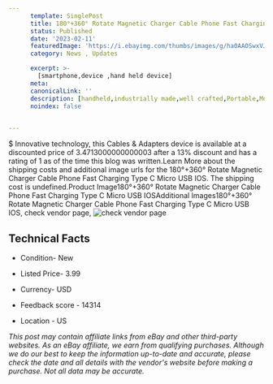 ```yaml
---
      template: SinglePost
      title: 180°+360° Rotate Magnetic Charger Cable Phone Fast Charging Type C Micro USB IOS
      status: Published
      date: '2023-02-11'
      featuredImage: 'https://i.ebayimg.com/thumbs/images/g/ha0AAOSwxVJg3B-D/s-l225.jpg'
      category: News , Updates

      excerpt: >-
        [smartphone,device ,hand held device]
      meta:
      canonicalLink: ''
      description: [handheld,industrially made,well crafted,Portable,Mobile,Compact,Convenient,Lightweight,Maneuverable,Man-portable,Miniature,Carriable,Hand-held,Light,Holdable,Transportable,Mobile device,Pocket-sized,On-the-go,Wireless,Cordless,Compact size,Convenient size, smartphone,device ,hand held device]
      noindex: false

        
---
```

$
    Innovative technology, this Cables & Adapters device is available at a discounted price of 3.4713000000000003 after a 13% discount and has a rating of 1 as of the time this blog was written.Learn More about the shipping costs and additional image urls for the 180°+360° Rotate Magnetic Charger Cable Phone Fast Charging Type C Micro USB IOS. The shipping cost is undefined.Product Image180°+360° Rotate Magnetic Charger Cable Phone Fast Charging Type C Micro USB IOSAdditional Images180°+360° Rotate Magnetic Charger Cable Phone Fast Charging Type C Micro USB IOS, check vendor page, ![check vendor page](https://origin-galleryplus.ebayimg.com/ws/web/373633554554_2_0_1/225x225.jpg,https://origin-galleryplus.ebayimg.com/ws/web/373633554554_3_0_1/225x225.jpg,https://origin-galleryplus.ebayimg.com/ws/web/373633554554_4_0_1/225x225.jpg,https://origin-galleryplus.ebayimg.com/ws/web/373633554554_5_0_1/225x225.jpg,https://origin-galleryplus.ebayimg.com/ws/web/373633554554_6_0_1/225x225.jpg,https://origin-galleryplus.ebayimg.com/ws/web/373633554554_7_0_1/225x225.jpg,https://origin-galleryplus.ebayimg.com/ws/web/373633554554_8_0_1/225x225.jpg,https://origin-galleryplus.ebayimg.com/ws/web/373633554554_9_0_1/225x225.jpg,https://origin-galleryplus.ebayimg.com/ws/web/373633554554_10_0_1/225x225.jpg,https://origin-galleryplus.ebayimg.com/ws/web/373633554554_11_0_1/225x225.jpg,https://origin-galleryplus.ebayimg.com/ws/web/373633554554_12_0_1/225x225.jpg)
    
    

 ## Technical Facts 



     
      

 - Condition- New 


      

 - Listed Price- 3.99 


      

 - Currency- USD 


      

 - Feedback score - 14314 


      

 - Location - US 


      
      

 *_This post may contain affiliate links from eBay and other third-party websites. As an eBay affiliate, we earn from qualifying purchases. Although we do our best to keep the information up-to-date and accurate, please check the date and all details with the vendor's website before making a purchase. Not all data may be accurate._*



    
    
    
    
    